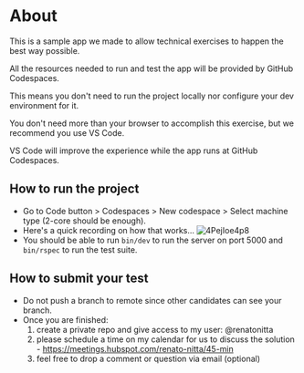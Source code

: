 # About

This is a sample app we made to allow technical exercises to happen the best way possible.

All the resources needed to run and test the app will be provided by GitHub Codespaces.

This means you don't need to run the project locally nor configure your dev environment for it.

You don't need more than your browser to accomplish this exercise, but we recommend you use VS Code.

VS Code will improve the experience while the app runs at GitHub Codespaces.


## How to run the project

- Go to Code button > Codespaces > New codespace > Select machine type (2-core should be enough).
- Here's a quick recording on how that works...
![4PejIoe4p8](https://user-images.githubusercontent.com/6395112/157670995-0340ce21-2ec1-4796-9df3-601f073004a5.gif)
- You should be able to run `bin/dev` to run the server on port 5000 and `bin/rspec` to run the test suite.

## How to submit your test

- Do not push a branch to remote since other candidates can see your branch.
- Once you are finished:
  1. create a private repo and give access to my user: @renatonitta
  2. please schedule a time on my calendar for us to discuss the solution - https://meetings.hubspot.com/renato-nitta/45-min
  3. feel free to drop a comment or question via email (optional)
